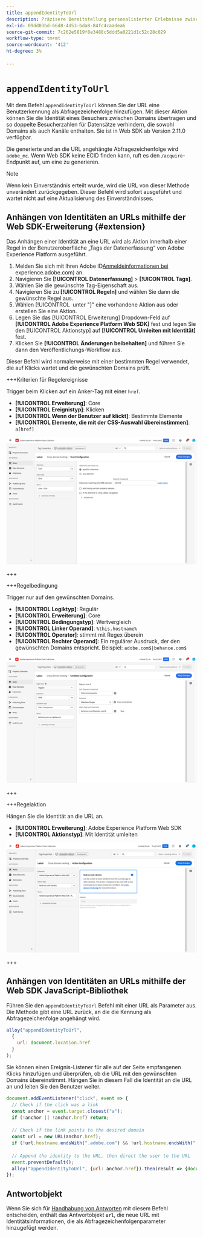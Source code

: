 ```yaml
---
title: appendIdentityToUrl
description: Präzisere Bereitstellung personalisierter Erlebnisse zwischen Apps, im Web und über Domains hinweg.
exl-id: 09dd03bd-66d8-4d53-bda8-84fc4caadea6
source-git-commit: 7c262e5819f8e3488c5ddd5a0221d1c52c28c029
workflow-type: tm+mt
source-wordcount: '412'
ht-degree: 3%

---
```


# `appendIdentityToUrl`

Mit dem Befehl `appendIdentityToUrl` können Sie der URL eine Benutzerkennung als Abfragezeichenfolge hinzufügen. Mit dieser Aktion können Sie die Identität eines Besuchers zwischen Domains übertragen und so doppelte Besucherzahlen für Datensätze verhindern, die sowohl Domains als auch Kanäle enthalten. Sie ist in Web SDK ab Version 2.11.0 verfügbar.

Die generierte und an die URL angehängte Abfragezeichenfolge wird `adobe_mc`. Wenn Web SDK keine ECID finden kann, ruft es den `/acquire`-Endpunkt auf, um eine zu generieren.

>[!NOTE]
>
>Wenn kein Einverständnis erteilt wurde, wird die URL von dieser Methode unverändert zurückgegeben. Dieser Befehl wird sofort ausgeführt und wartet nicht auf eine Aktualisierung des Einverständnisses.

## Anhängen von Identitäten an URLs mithilfe der Web SDK-Erweiterung {#extension}

Das Anhängen einer Identität an eine URL wird als Aktion innerhalb einer Regel in der Benutzeroberfläche „Tags der Datenerfassung“ von Adobe Experience Platform ausgeführt.

1. Melden Sie sich mit Ihren Adobe ID[Anmeldeinformationen bei &#x200B;](https://experience.adobe.com)experience.adobe.com) an.
1. Navigieren Sie **[!UICONTROL Datenerfassung]** > **[!UICONTROL Tags]**.
1. Wählen Sie die gewünschte Tag-Eigenschaft aus.
1. Navigieren Sie zu **[!UICONTROL Regeln]** und wählen Sie dann die gewünschte Regel aus.
1. Wählen [!UICONTROL &#x200B; unter &quot;]&quot; eine vorhandene Aktion aus oder erstellen Sie eine Aktion.
1. Legen Sie das [!UICONTROL Erweiterung] Dropdown-Feld auf **[!UICONTROL Adobe Experience Platform Web SDK]** fest und legen Sie den [!UICONTROL Aktionstyp] auf **[!UICONTROL Umleiten mit Identität]** fest.
1. Klicken Sie **[!UICONTROL Änderungen beibehalten]** und führen Sie dann den Veröffentlichungs-Workflow aus.

Dieser Befehl wird normalerweise mit einer bestimmten Regel verwendet, die auf Klicks wartet und die gewünschten Domains prüft.

+++Kriterien für Regelereignisse

Trigger beim Klicken auf ein Anker-Tag mit einer `href`.

* **[!UICONTROL Erweiterung]**: Core
* **[!UICONTROL Ereignistyp]**: Klicken
* **[!UICONTROL Wenn der Benutzer auf klickt]**: Bestimmte Elemente
* **[!UICONTROL Elemente, die mit der CSS-Auswahl übereinstimmen]**: `a[href]`

![Regelereignis](../assets/id-sharing-event-configuration.png)

+++

+++Regelbedingung

Trigger nur auf den gewünschten Domains.

* **[!UICONTROL Logiktyp]**: Regulär
* **[!UICONTROL Erweiterung]**: Core
* **[!UICONTROL Bedingungstyp]**: Wertvergleich
* **[!UICONTROL Linker Operand]**: `%this.hostname%`
* **[!UICONTROL Operator]**: stimmt mit Regex überein
* **[!UICONTROL Rechter Operand]**: Ein regulärer Ausdruck, der den gewünschten Domains entspricht. Beispiel: `adobe.com$|behance.com$`

![Regelbedingung](../assets/id-sharing-condition-configuration.png)

+++

+++Regelaktion

Hängen Sie die Identität an die URL an.

* **[!UICONTROL Erweiterung]**: Adobe Experience Platform Web SDK
* **[!UICONTROL Aktionstyp]**: Mit Identität umleiten

![Regelaktion](../assets/id-sharing-action-configuration.png)

+++

## Anhängen von Identitäten an URLs mithilfe der Web SDK JavaScript-Bibliothek

Führen Sie den `appendIdentityToUrl` Befehl mit einer URL als Parameter aus. Die Methode gibt eine URL zurück, an die die Kennung als Abfragezeichenfolge angehängt wird.

```js
alloy("appendIdentityToUrl",
  {
    url: document.location.href
  }
);
```

Sie können einen Ereignis-Listener für alle auf der Seite empfangenen Klicks hinzufügen und überprüfen, ob die URL mit den gewünschten Domains übereinstimmt. Hängen Sie in diesem Fall die Identität an die URL an und leiten Sie den Benutzer weiter.

```js
document.addEventListener("click", event => {
  // Check if the click was a link
  const anchor = event.target.closest("a");
  if (!anchor || !anchor.href) return;

  // Check if the link points to the desired domain
  const url = new URL(anchor.href);
  if (!url.hostname.endsWith(".adobe.com") && !url.hostname.endsWith(".behance.com")) return;

  // Append the identity to the URL, then direct the user to the URL
  event.preventDefault();
  alloy("appendIdentityToUrl", {url: anchor.href}).then(result => {document.location = result.url;});
});
```

## Antwortobjekt

Wenn Sie sich für [Handhabung von Antworten](command-responses.md) mit diesem Befehl entscheiden, enthält das Antwortobjekt **`url`**, die neue URL mit Identitätsinformationen, die als Abfragezeichenfolgenparameter hinzugefügt werden.
